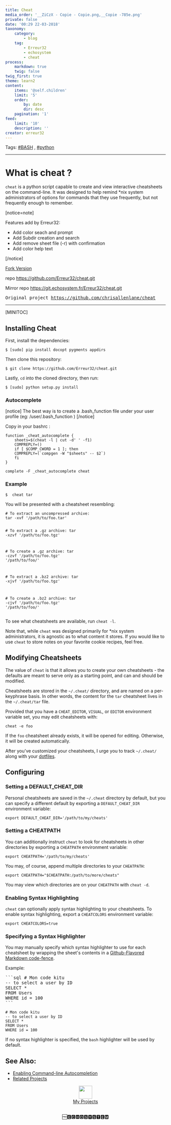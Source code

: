 ```yaml
---
title: Cheat
media_order: '__ZiCzX - Copie - Copie.png,__Copie -785e.png'
private: false
date: '00:29 22-03-2018'
taxonomy:
    category:
        - blog
    tag:
        - Erreur32
        - echosystem
        - cheat
process:
    markdown: true
    twig: false
twig_first: true
theme: learn2
content:
    items: '@self.children'
    limit: '5'
    order:
        by: date
        dir: desc
    pagination: '1'
feed:
    limit: '10'
    description: ''
creator: erreur32
---
```


Tags: [#BASH](https://echosystem.fr/search/query:Bash)  , [#python](https://echosystem.fr/search/query:python)  



<hr />
<h1 id="mcetoc_1c95eacg22">What is cheat ?</h1>
<p><code>cheat</code> is a python script capable to create and view interactive cheatsheets on the command-line. It was designed to help remind *nix system administrators of options for commands that they use frequently, but not frequently enough to remember.</p>

[notice=note]
<p>Features add by Erreur32:</p>
<ul>
<li>Add color seach and prompt</li>
<li>Add Subdir creation and search</li>
<li>Add remove sheet file (-r) with confirmation</li>
<li>Add color help text</li>
</ul>
[/notice]

<p><a href="https://github.com/Erreur32/cheat" rel="nofollow">Fork Version</a></p>
<p>repo <a href="https://github.com/Erreur32/cheat.git" rel="nofollow">https://github.com/Erreur32/cheat.git</a></p>
<p>Mirror repo <a href="https://git.echosystem.fr/Erreur32/cheat.git" rel="nofollow">https://git.echosystem.fr/Erreur32/cheat.git</a></p>
<div class="ui attached table segment">
<div class="file-view markdown has-emoji">
<p><span style="font-family: andale\ mono, monospace;">Original project <a href="https://github.com/chrisallenlane/cheat" rel="nofollow">https://github.com/chrisallenlane/cheat</a></span></p>
<hr />
[MINITOC]

<h2 id="mcetoc_1c95eacg20">Installing Cheat</h2>
 
<p>First, install the dependencies:</p>
<pre><code class="language-sh hljs bash">$ [sudo] pip install docopt pygments appdirs
</code></pre>
<p>Then clone this repository:</p>
<pre><code class="language-sh hljs bash">$ git <span class="hljs-built_in">clone</span> https://github.com/Erreur32/cheat.git
</code></pre>
<p>Lastly, <code>cd</code> into the cloned directory, then run:</p>
<pre><code class="language-sh hljs bash">$ [sudo] python setup.py install
</code></pre>

<h3> Autocomplete  </h3>
 
[notice] The best way is to create a .bash_function file under your user profile (eg: /user/.bash_function )  [/notice] 
 
Copy  in your bashrc :
<pre><code class="language-sh hljs bash"><span class="hljs-keyword">function</span> _cheat_autocomplete {
    sheets=$(cheat <span class="hljs-_">-l</span> | cut <span class="hljs-_">-d</span><span class="hljs-string">' '</span> <span class="hljs-_">-f</span>1)
    COMPREPLY=()
    <span class="hljs-keyword">if</span> [ <span class="hljs-variable">$COMP_CWORD</span> = 1 ]; <span class="hljs-keyword">then</span>
	COMPREPLY=(`compgen -W <span class="hljs-string">"<span class="hljs-variable">$sheets</span>"</span> -- <span class="hljs-variable">$2</span>`)
    <span class="hljs-keyword">fi</span>
}

complete -F _cheat_autocomplete cheat
</code></pre>




<h3 id="mcetoc_1c95eacg23">Example</h3>


<pre><code class="language-sh hljs bash">$  cheat tar
</code></pre>
 
<p>You will be presented with a cheatsheet resembling:</p>
<pre><code class="language-sh hljs bash"><span class="hljs-comment"># To extract an uncompressed archive: </span>
tar -xvf <span class="hljs-string">'/path/to/foo.tar'</span>

<span class="hljs-comment"># To extract a .gz archive:</span>
tar -xzvf <span class="hljs-string">'/path/to/foo.tgz'</span>

<span class="hljs-comment"># To create a .gz archive:</span>
tar -czvf <span class="hljs-string">'/path/to/foo.tgz'</span> <span class="hljs-string">'/path/to/foo/'</span>

<span class="hljs-comment"># To extract a .bz2 archive:</span>
tar -xjvf <span class="hljs-string">'/path/to/foo.tgz'</span>

<span class="hljs-comment"># To create a .bz2 archive:</span>
tar -cjvf <span class="hljs-string">'/path/to/foo.tgz'</span> <span class="hljs-string">'/path/to/foo/'</span>
</code></pre>
<p>To see what cheatsheets are available, run <code>cheat -l</code>.</p>
<p>Note that, while <code>cheat</code> was designed primarily for *nix system administrators, it is agnostic as to what content it stores. If you would like to use <code>cheat</code> to store notes on your favorite cookie recipes, feel free.</p>
<div id="modifying-cheatsheets" class="anchor-wrap">
<h2 id="mcetoc_1c95eacg24">Modifying Cheatsheets</h2>
</div>
<p>The value of <code>cheat</code> is that it allows you to create your own cheatsheets - the defaults are meant to serve only as a starting point, and can and should be modified.</p>
<p>Cheatsheets are stored in the <code>~/.cheat/</code> directory, and are named on a per-keyphrase basis. In other words, the content for the <code>tar</code> cheatsheet lives in the <code>~/.cheat/tar</code> file.</p>
<p>Provided that you have a <code>CHEAT_EDITOR</code>, <code>VISUAL</code>, or <code>EDITOR</code> environment variable set, you may edit cheatsheets with:</p>
<pre><code class="language-sh hljs bash">cheat <span class="hljs-_">-e</span> foo
</code></pre>
<p>If the <code>foo</code> cheatsheet already exists, it will be opened for editing. Otherwise, it will be created automatically.</p>
<p>After you've customized your cheatsheets, I urge you to track <code>~/.cheat/</code> along with your <a href="http://dotfiles.github.io/" rel="nofollow">dotfiles</a>.</p>
<div id="configuring" class="anchor-wrap">
<h2 id="mcetoc_1c95eacg25">Configuring</h2>
</div>
<div id="setting-a-default_cheat_dir" class="anchor-wrap">
<h3 id="mcetoc_1c95eacg26">Setting a DEFAULT_CHEAT_DIR</h3>
</div>
<p>Personal cheatsheets are saved in the <code>~/.cheat</code> directory by default, but you can specify a different default by exporting a <code>DEFAULT_CHEAT_DIR</code> environment variable:</p>
<pre><code class="language-sh hljs bash"><span class="hljs-built_in">export</span> DEFAULT_CHEAT_DIR=<span class="hljs-string">'/path/to/my/cheats'</span>
</code></pre>
<div id="setting-a-cheatpath" class="anchor-wrap">
<h3 id="mcetoc_1c95eacg27">Setting a CHEATPATH</h3>
</div>
<p>You can additionally instruct <code>cheat</code> to look for cheatsheets in other directories by exporting a <code>CHEATPATH</code> environment variable:</p>
<pre><code class="language-sh hljs bash"><span class="hljs-built_in">export</span> CHEATPATH=<span class="hljs-string">'/path/to/my/cheats'</span>
</code></pre>
<p>You may, of course, append multiple directories to your <code>CHEATPATH</code>:</p>
<pre><code class="language-sh hljs bash"><span class="hljs-built_in">export</span> CHEATPATH=<span class="hljs-string">"<span class="hljs-variable">$CHEATPATH</span>:/path/to/more/cheats"</span>
</code></pre>
<p>You may view which directories are on your <code>CHEATPATH</code> with <code>cheat -d</code>.</p>
<div id="enabling-syntax-highlighting" class="anchor-wrap">
<h3 id="mcetoc_1c95eacg28">Enabling Syntax Highlighting</h3>
</div>
<p><code>cheat</code> can optionally apply syntax highlighting to your cheatsheets. To enable syntax highlighting, export a <code>CHEATCOLORS</code> environment variable:</p>
<pre><code class="language-sh hljs bash"><span class="hljs-built_in">export</span> CHEATCOLORS=<span class="hljs-literal">true</span>
</code></pre>
<div id="specifying-a-syntax-highlighter" class="anchor-wrap">
<h3>Specifying a Syntax Highlighter</h3>
</div>
<p>You may manually specify which syntax highlighter to use for each cheatsheet by wrapping the sheet's contents in a <a href="https://help.github.com/articles/creating-and-highlighting-code-blocks/" rel="nofollow">Github-Flavored Markdown code-fence</a>.</p>
<p>Example:</p>
<pre>```sql # Mon code kitu
-- to select a user by ID
SELECT *
FROM Users
WHERE id = 100
```
</pre>

<pre><code># Mon code kitu
-- to select a user by ID
SELECT *
FROM Users
WHERE id = 100
</code></pre>

<p>If no syntax highlighter is specified, the <code>bash</code> highlighter will be used by default.</p>
<div id="see-also" class="anchor-wrap">
<h2 id="mcetoc_1c95eacg29">See Also:</h2>
</div>
<ul>
<li><a href="https://github.com/chrisallenlane/cheat/wiki/Enabling-Command-line-Autocompletion" rel="nofollow">Enabling Command-line Autocompletion</a></li>
<li><a href="https://github.com/chrisallenlane/cheat/wiki/Related-Projects" rel="nofollow">Related Projects</a></li>
</ul>
</div>
</div>

<center>
<div class="row">
<div class="4u 12u$(mobile)">
<img src="https://echosystem.fr/_img/1skull-50.png" alt="" width="42" height="41" />
<br><a href="https://echosystem.fr/my-projects">My Projects</a>
</div>
</div>
<p><br> 🆓🅴🅲🅷🅾️🆂🆈🆂🆃🅴🅼</p>
</center>
